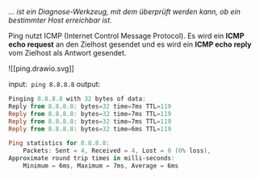 *... ist ein Diagnose-Werkzeug, mit dem überprüft werden kann, 
ob ein bestimmter Host erreichbar ist.*

Ping nutzt ICMP (Internet Control Message Protocol). Es wird ein **ICMP echo request** an den Zielhost gesendet und es wird ein **ICMP echo reply** vom Zielhost als Antwort gesendet.

![[ping.drawio.svg]]

input: 
`ping 8.8.8.8`
output:
```powershell
Pinging 8.8.8.8 with 32 bytes of data:
Reply from 8.8.8.8: bytes=32 time=7ms TTL=119
Reply from 8.8.8.8: bytes=32 time=7ms TTL=119
Reply from 8.8.8.8: bytes=32 time=7ms TTL=119
Reply from 8.8.8.8: bytes=32 time=6ms TTL=119

Ping statistics for 8.8.8.8:
    Packets: Sent = 4, Received = 4, Lost = 0 (0% loss),
Approximate round trip times in milli-seconds:
    Minimum = 6ms, Maximum = 7ms, Average = 6ms
```
